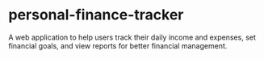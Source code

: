 # personal-finance-tracker
A web application to help users track their daily income and expenses, set financial goals, and view reports for better financial management.
